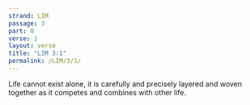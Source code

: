 ```yaml
---
strand: LIM
passage: 3
part: 0
verse: 1
layout: verse
title: "LIM 3:1"
permalink: /LIM/3/1/
---
```

Life cannot exist alone, it is carefully and precisely layered and woven together as it competes and combines with other life.
